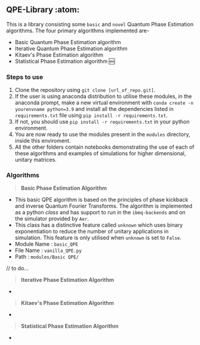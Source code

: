 ## QPE-Library :atom:
This is a library consisting some `basic` and `novel` Quantum Phase Estimation algorithms. The four primary algorithms implemented are- 
  - Basic Quantum Phase Estimation algorithm
  - Iterative Quantum Phase Estimation algorithm
  - Kitaev's Phase Estimation algorithm
  - Statistical Phase Estimation algorithm 🆕

### Steps to use
  1. Clone the repository using `git clone [url_of_repo.git]`. 
  2. If the user is using anaconda distribution to utilise these modules, in the anaconda prompt, make a new virtual environment with `conda create -n yourenvname python=3.9` and install all the dependencies listed in `requirements.txt` file using `pip install -r requirements.txt`.
  3. If not, you should use `pip install -r requirements.txt` in your python environment.
  4. You are now ready to use the modules present in the `modules` directory, inside this enviroment.
  5. All the other folders contain notebooks demonstrating the use of each of these algorithms and examples of simulations for higher dimensional, unitary matrices.
 

### Algorithms
> **Basic Phase Estimation Algorithm**
- This basic QPE algorithm is based on the principles of phase kickback and inverse Quantum Fourier Transforms. The algorithm is implemented as a python *class* and has support to run in the `ibmq-backends` and on the simulator provided by `Aer`. 
- This class has a distinctive feature called `unknown` which uses binary exponentiation to reduce the number of unitary applications in simulation. This feature is only utilised when `unknown` is set to `False`. 
- Module Name : `basic_QPE`
- File Name : `vanilla_QPE.py`
- Path : `modules/Basic QPE/`
 
 // to do...
> **Iterative Phase Estimation Algorithm**
- 
> **Kitaev's Phase Estimation Algorithm**
- 
> **Statistical Phase Estimation Algorithm**
- 
